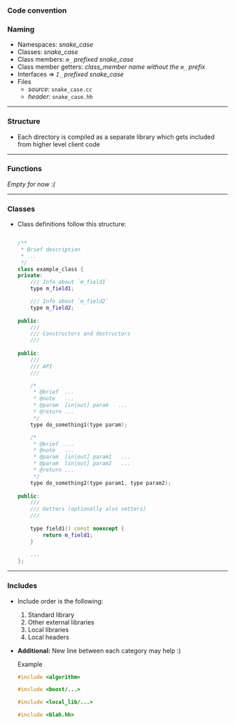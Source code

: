 ### Code convention 

### Naming

- Namespaces: *snake_case*
- Classes: *snake_case*
- Class members: *`m_` prefixed snake_case*
- Class member getters: *class_member name without the `m_` prefix*
- Interfaces => *`I_` prefixed snake_case*
- Files
    - _source_: `snake_case.cc`
    - _header_: `snake_case.hh`
        
-------

### Structure
- Each directory is compiled as a separate library which gets included
from higher level client code

-------

### Functions

*Empty for now :(*

-------
        
### Classes
- Class definitions follow this structure:
        
    ```c++
  
    /**
     * Brief description
     * ...
     */
    class example_class {
    private:
        /// Info about `m_field1`
        type m_field1;
  
        /// Info about `m_field2`
        type m_field2;
        
    public:
        ///
        /// Constructors and destructors
        ///
        
    public:
        ///
        /// API
        ///
  
        /*
         * @brief  ... 
         * @note   ...  
         * @param  [in|out] param   ...
         * @return ...
         */
        type do_something1(type param);
  
        /*
         * @brief  ... 
         * @note   ...  
         * @param  [in|out] param1   ...
         * @param  [in|out] param2   ...
         * @return ...
         */
        type do_something2(type param1, type param2);
        
    public:
        ///
        /// Getters (optionally also setters)
        ///
        
        type field1() const noexcept {
            return m_field1;
        }
        
        ...
    };
    ```
  
 ----------------
 ### Includes
 - Include order is the following:
    1. Standard library
    2. Other external libraries
    3. Local libraries
    4. Local headers
 - **Additional:** New line between each category may help :)
    
    Example
    ```c++
   #include <algorithm>

   #include <boost/...>

   #include <local_lib/...>

   #include <blah.hh>
   
    ```